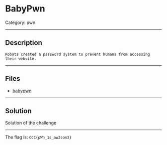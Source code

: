 # BabyPwn
Category: pwn

---
## Description
```
Robots created a password system to prevent humans from accessing their website.
```

---
## Files
- [babypwn](files/babypwn)

---
## Solution
Solution of the challenge

---
The flag is: `CCC{pWn_1s_aw3som3}`